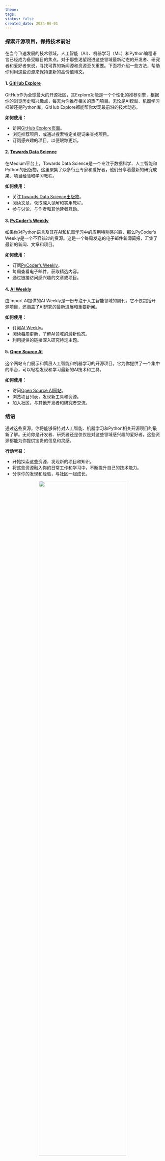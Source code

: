 ```yaml
---
theme: 
tags: 
status: false
created_date: 2024-06-01
---
```

### 探索开源项目，保持技术前沿

在当今飞速发展的技术领域，人工智能（AI）、机器学习（ML）和Python编程语言已经成为备受瞩目的焦点。对于那些渴望跟进这些领域最新动态的开发者、研究者和爱好者来说，寻找可靠的新闻源和资源至关重要。下面将介绍一些方法，帮助你利用这些资源来保持更新的高价值博文。

#### 1. [GitHub Explore](https://github.com/explore)

GitHub作为全球最大的开源社区，其Explore功能是一个个性化的推荐引擎，根据你的浏览历史和兴趣点，每天为你推荐相关的热门项目。无论是AI模型、机器学习框架还是Python库，GitHub Explore都能帮你发现最前沿的技术动态。

**如何使用：**
- 访问[GitHub Explore页面](https://github.com/explore)。
- 浏览推荐项目，或通过搜索特定关键词来查找项目。
- 订阅感兴趣的项目，以便跟踪更新。

#### 2. [Towards Data Science](https://towardsdatascience.com/)

在Medium平台上，Towards Data Science是一个专注于数据科学、人工智能和Python的出版物。这里聚集了众多行业专家和爱好者，他们分享着最新的研究成果、项目经验和学习教程。

**如何使用：**
- 关注[Towards Data Science出版物](https://towardsdatascience.com/)。
- 阅读文章，获取深入见解和实用教程。
- 参与讨论，与作者和其他读者互动。

#### 3. [PyCoder’s Weekly](https://pycoders.com/)

如果你对Python语言及其在AI和机器学习中的应用特别感兴趣，那么PyCoder’s Weekly是一个不容错过的资源。这是一个每周发送的电子邮件新闻简报，汇集了最新的新闻、文章和项目。

**如何使用：**
- 订阅[PyCoder’s Weekly](https://pycoders.com/)。
- 每周查看电子邮件，获取精选内容。
- 通过链接访问感兴趣的文章或项目。

#### 4. [AI Weekly](https://www.import.io/post/ai-weekly)

由Import AI提供的AI Weekly是一份专注于人工智能领域的周刊。它不仅包括开源项目，还涵盖了AI研究的最新进展和重要新闻。

**如何使用：**
- 订阅[AI Weekly](https://www.import.io/post/ai-weekly)。
- 阅读每周更新，了解AI领域的最新动态。
- 利用提供的链接深入研究特定主题。

#### 5. [Open Source AI](https://opensource.ai/)

这个网站专门展示和策展人工智能和机器学习的开源项目。它为你提供了一个集中的平台，可以轻松发现和学习最新的AI技术和工具。

**如何使用：**
- 访问[Open Source AI网站](https://opensource.ai/)。
- 浏览项目列表，发现新工具和资源。
- 加入社区，与其他开发者和研究者交流。

### 结语

通过这些资源，你将能够保持对人工智能、机器学习和Python相关开源项目的最新了解。无论你是开发者、研究者还是仅仅是对这些领域感兴趣的爱好者，这些资源都能为你提供宝贵的信息和灵感。

**行动号召：**
- 开始探索这些资源，发现新的项目和知识。
- 将这些资源融入你的日常工作和学习中，不断提升自己的技术能力。
- 分享你的发现和经验，与社区一起成长。
<div style="text-align: center;">
    <img src="https://cdn.jsdelivr.net/gh/duanbiao2000/BlogGallery/picture/7e324d29956a73660c18f9b15f22411.jpg" style="width: 75%; height: auto;">
</div>


